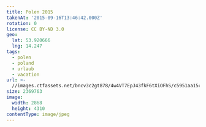 ```yaml
---
title: Polen 2015
takenAt: '2015-09-16T13:46:42.000Z'
rotation: 0
license: CC BY-ND 3.0
geo:
  lat: 53.920666
  lng: 14.247
tags:
  - polen
  - poland
  - urlaub
  - vacation
url: >-
  //images.ctfassets.net/bncv3c2gt878/4w4VT7EpJ43fkF6tXiOFhS/c5951aa15cb07815384475d56afa9e64/polen-2015_25931870526_o
size: 2369763
image:
  width: 2868
  height: 4310
contentType: image/jpeg
---
```


